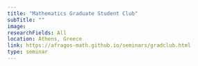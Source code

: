 ```yaml
---
title: "Mathematics Graduate Student Club"
subTitle: ""
image:
researchFields: All
location: Athens, Greece
link: https://afragos-math.github.io/seminars/gradclub.html
type: seminar
---
```


